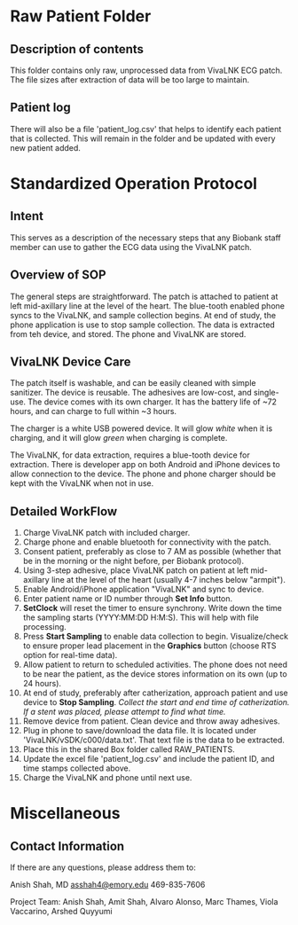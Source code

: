 # Raw Patient Folder

## Description of contents

This folder contains only raw, unprocessed data from VivaLNK ECG patch. The file sizes after extraction of data will be too large to maintain. 

## Patient log

There will also be a file 'patient_log.csv' that helps to identify each patient that is collected. This will remain in the folder and be updated with every new patient added.

# Standardized Operation Protocol

## Intent

This serves as a description of the necessary steps that any Biobank staff member can use to gather the ECG data using the VivaLNK patch.

## Overview of SOP

The general steps are straightforward. The patch is attached to patient at left mid-axillary line at the level of the heart. The blue-tooth enabled phone syncs to the VivaLNK, and sample collection begins. At end of study, the phone application is use to stop sample collection. The data is extracted from teh device, and stored. The phone and VivaLNK are stored.

## VivaLNK Device Care

The patch itself is washable, and can be easily cleaned with simple sanitizer. The device is reusable. The adhesives are low-cost, and single-use. The device comes with its own charger. It has the battery life of ~72 hours, and can charge to full within ~3 hours. 

The charger is a white USB powered device. It will glow _white_ when it is charging, and it will glow _green_ when charging is complete.

The VivaLNK, for data extraction, requires a blue-tooth device for extraction. There is developer app on both Android and iPhone devices to allow connection to the device. The phone and phone charger should be kept with the VivaLNK when not in use. 

## Detailed WorkFlow

1. Charge VivaLNK patch with included charger.
2. Charge phone and enable bluetooth for connectivity with the patch.
3. Consent patient, preferably as close to 7 AM as possible (whether that be in the morning or the night before, per Biobank protocol).
4. Using 3-step adhesive, place VivaLNK patch on patient at left mid-axillary line at the level of the heart (usually 4-7 inches below "armpit").
5. Enable Android/iPhone application "VivaLNK" and sync to device. 
6. Enter patient name or ID number through __Set Info__ button. 
7. __SetClock__ will reset the timer to ensure synchrony. Write down the time the sampling starts (YYYY:MM:DD H:M:S). This will help with file processing.
8. Press __Start Sampling__ to enable data collection to begin. Visualize/check to ensure proper lead placement in the __Graphics__ button (choose RTS option for real-time data).
9. Allow patient to return to scheduled activities. The phone does not need to be near the patient, as the device stores information on its own (up to 24 hours). 
10. At end of study, preferably after catherization, approach patient and use device to __Stop Sampling__. _Collect the start and end time of catherization. If a stent was placed, please attempt to find what time._
11. Remove device from patient. Clean device and throw away adhesives.
12. Plug in phone to save/download the data file. It is located under 'VivaLNK/vSDK/c000/data.txt'. That text file is the data to be extracted.
13. Place this in the shared Box folder called RAW_PATIENTS. 
14. Update the excel file 'patient_log.csv' and include the patient ID, and time stamps collected above.
15. Charge the VivaLNK and phone until next use.

# Miscellaneous

## Contact Information

If there are any questions, please address them to:

Anish Shah, MD
asshah4@emory.edu
469-835-7606

Project Team: Anish Shah, Amit Shah, Alvaro Alonso, Marc Thames, Viola Vaccarino, Arshed Quyyumi
